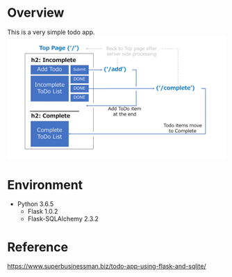 # Overview
This is a very simple todo app.
![Overall](todo-flow.png)

# Environment
* Python 3.6.5
  * Flask 1.0.2
  * Flask-SQLAlchemy 2.3.2

# Reference
 https://www.superbusinessman.biz/todo-app-using-flask-and-sqlite/
